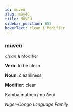```yaml
---
id: müvëü
slug: müvëü
title: MÜVËÜ
sidebar_position: 655
hoverText: clean § Modifier
---
```


### müvëü

*clean* **§** Modifier

**Verb**: to be clean

**Noun**: cleanliness

**Modifier**: clean

Kamba mutheu /mu.ðeu/

*Niger-Congo Language Family*